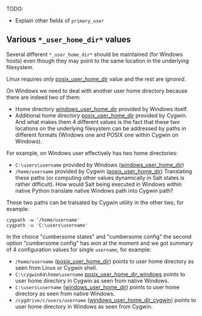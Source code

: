 
TODO:
* Explain other fields of `primary_user`

## Various `*_user_home_dir*` values ##

Several different `*_user_home_dir*` should be maintained (for Windows hosts)
even though they may point to the same location in the underlying filesystem.

Linux requires _only_ [posix_user_home_dir][2] value and the rest are _ignored_.

On Windows we need to deal with another user home directory because there are
indeed two of them:
* Home directory [windows_user_home_dir][4] provided by Windows itself.
* Additional home directory [posix_user_home_dir][2] provided by Cygwin.
And what makes them 4 different values is the fact that these two locations
on the underlying filesystem can be addressed by paths in different formats
(Windows one and POSIX one within Cygwin on Windows).

For example, on Windows user effectively has two home directories:
* `C:\users\username` provided by Windows ([windows_user_home_dir][4])
* `/home/username` provided by Cygwin ([posix_user_home_dir][2])
Translating these paths (or computing other values dynamically in Salt states
is rather difficult). How would Salt being executed in Windows within native
Python translate native Windows path into Cygwin path?

These two paths can be tralsated by Cygwin utility in the other two,
for example:
```
cygpath -w '/home/username'
cygpath -u 'C:\users\username'
```

In the choice "cumbersome states" and "cumbersome config" the second option
"cumbersome config" has won at the moment and we got summary of 4
configuration values for single `username`, for example:
* `/home/username` ([posix_user_home_dir][2]) points to user home directory as seen from Linux or Cygwin shell.
* `C:\cygwin64\home\username` [posix_user_home_dir_windows][3] points to user home directory in Cygwin as seen from native Windows.
* `C:\users\username` ([windows_user_home_dir][4]) points to user home directory as seen from native Windows.
* `/cygdrive/c/users/username` ([windows_user_home_dir_cygwin][5]) points to user home directory in Windows as seen from Cygwin.

[1]: docs/pillars/common/system_hosts/_id/primary_user/readme.md                
[2]: docs/pillars/common/system_hosts/_id/primary_user/posix_user_home_dir/readme.md
[3]: docs/pillars/common/system_hosts/_id/primary_user/posix_user_home_dir_windows/readme.md
[4]: docs/pillars/common/system_hosts/_id/primary_user/windows_user_home_dir/readme.md
[5]: docs/pillars/common/system_hosts/_id/primary_user/windows_user_home_dir_cygwin/readme.md


